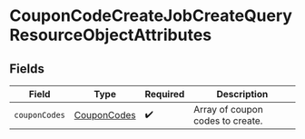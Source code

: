 # CouponCodeCreateJobCreateQueryResourceObjectAttributes


## Fields

| Field                                                 | Type                                                  | Required                                              | Description                                           |
| ----------------------------------------------------- | ----------------------------------------------------- | ----------------------------------------------------- | ----------------------------------------------------- |
| `couponCodes`                                         | [CouponCodes](../../models/components/CouponCodes.md) | :heavy_check_mark:                                    | Array of coupon codes to create.                      |